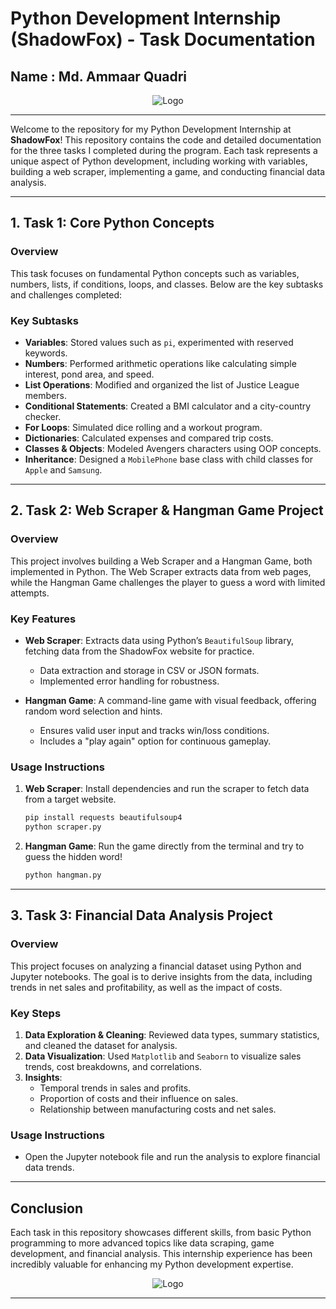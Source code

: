 # Python Development Internship (ShadowFox) - Task Documentation

## Name : Md. Ammaar Quadri

<p align="center">
  <img src="https://github.com/maq765/ShadowFox/blob/main/Task_2/Hangman/Shadowfox_logo.jpg" alt="Logo">
</p>


---

Welcome to the repository for my Python Development Internship at **ShadowFox**! This repository contains the code and detailed documentation for the three tasks I completed during the program. Each task represents a unique aspect of Python development, including working with variables, building a web scraper, implementing a game, and conducting financial data analysis.

---

## 1. **Task 1: Core Python Concepts** 
### Overview
This task focuses on fundamental Python concepts such as variables, numbers, lists, if conditions, loops, and classes. Below are the key subtasks and challenges completed:

### Key Subtasks
- **Variables**: Stored values such as `pi`, experimented with reserved keywords.
- **Numbers**: Performed arithmetic operations like calculating simple interest, pond area, and speed.
- **List Operations**: Modified and organized the list of Justice League members.
- **Conditional Statements**: Created a BMI calculator and a city-country checker.
- **For Loops**: Simulated dice rolling and a workout program.
- **Dictionaries**: Calculated expenses and compared trip costs.
- **Classes & Objects**: Modeled Avengers characters using OOP concepts.
- **Inheritance**: Designed a `MobilePhone` base class with child classes for `Apple` and `Samsung`.

---

## 2. **Task 2: Web Scraper & Hangman Game Project**

### Overview
This project involves building a Web Scraper and a Hangman Game, both implemented in Python. The Web Scraper extracts data from web pages, while the Hangman Game challenges the player to guess a word with limited attempts.

### Key Features
- **Web Scraper**: Extracts data using Python’s `BeautifulSoup` library, fetching data from the ShadowFox website for practice.
  - Data extraction and storage in CSV or JSON formats.
  - Implemented error handling for robustness.
  
- **Hangman Game**: A command-line game with visual feedback, offering random word selection and hints.
  - Ensures valid user input and tracks win/loss conditions.
  - Includes a "play again" option for continuous gameplay.

### Usage Instructions
1. **Web Scraper**: Install dependencies and run the scraper to fetch data from a target website.
   ```bash
   pip install requests beautifulsoup4
   python scraper.py
   ```

2. **Hangman Game**: Run the game directly from the terminal and try to guess the hidden word!
   ```bash
   python hangman.py
   ```

---

## 3. **Task 3: Financial Data Analysis Project**

### Overview
This project focuses on analyzing a financial dataset using Python and Jupyter notebooks. The goal is to derive insights from the data, including trends in net sales and profitability, as well as the impact of costs.

### Key Steps
1. **Data Exploration & Cleaning**: Reviewed data types, summary statistics, and cleaned the dataset for analysis.
2. **Data Visualization**: Used `Matplotlib` and `Seaborn` to visualize sales trends, cost breakdowns, and correlations.
3. **Insights**:
   - Temporal trends in sales and profits.
   - Proportion of costs and their influence on sales.
   - Relationship between manufacturing costs and net sales.

### Usage Instructions
- Open the Jupyter notebook file and run the analysis to explore financial data trends.

---

## Conclusion
Each task in this repository showcases different skills, from basic Python programming to more advanced topics like data scraping, game development, and financial analysis. This internship experience has been incredibly valuable for enhancing my Python development expertise.

<p align="center">
  <img src="https://github.com/maq765/ShadowFox/blob/main/Logo.jpg" alt="Logo">
</p>

---
